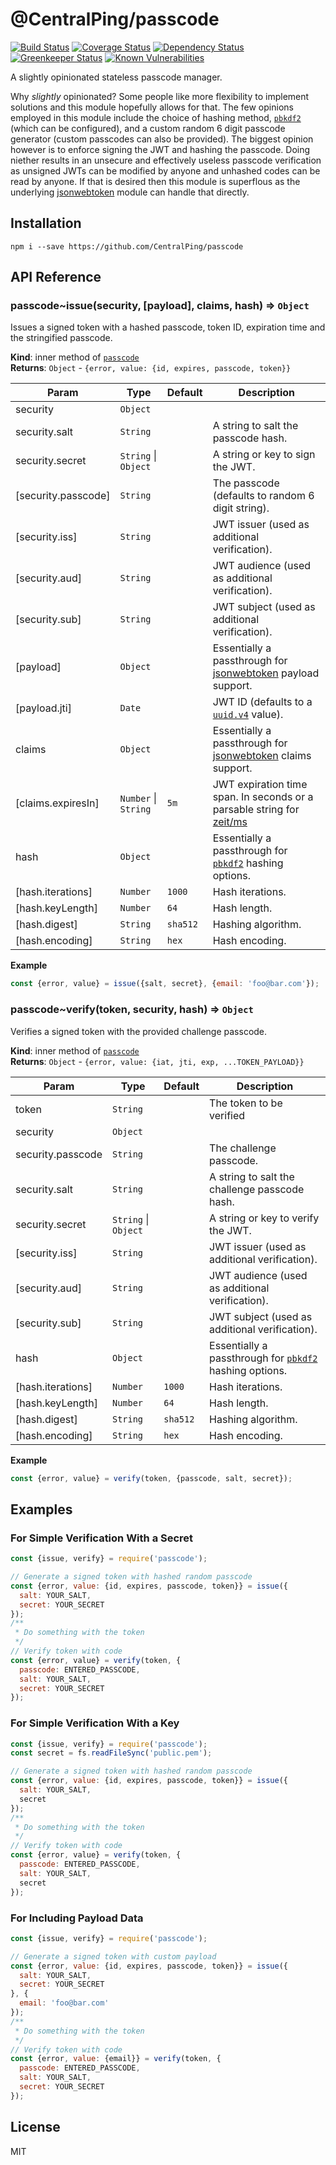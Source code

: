 # @CentralPing/passcode

[![Build Status](https://travis-ci.org/CentralPing/passcode.svg?branch=master)](https://travis-ci.org/CentralPing/passcode)
[![Coverage Status](https://coveralls.io/repos/github/CentralPing/passcode/badge.svg)](https://coveralls.io/github/CentralPing/passcode)
[![Dependency Status](https://david-dm.org/CentralPing/passcode.svg)](https://david-dm.org/CentralPing/passcode)
[![Greenkeeper Status](https://badges.greenkeeper.io/CentralPing/passcode.svg)](https://greenkeeper.io/)
[![Known Vulnerabilities](https://snyk.io/test/github/centralping/passcode/badge.svg)](https://snyk.io/test/github/centralping/passcode)

A slightly opinionated stateless passcode manager.

Why *slightly* opinionated? Some people like more flexibility to implement solutions and this module hopefully allows for that. The few opinions employed in this module include the choice of hashing method, [`pbkdf2`](https://nodejs.org/api/crypto.html#crypto_crypto_pbkdf2sync_password_salt_iterations_keylen_digest) (which can be configured), and a custom random 6 digit passcode generator (custom passcodes can also be provided). The biggest opinion however is to enforce signing the JWT and hashing the passcode. Doing niether results in an unsecure and effectively useless passcode verification as unsigned JWTs can be modified by anyone and unhashed codes can be read by anyone. If that is desired then this module is superflous as the underlying [jsonwebtoken](https://github.com/auth0/node-jsonwebtoken) module can handle that directly.

## Installation

`npm i --save https://github.com/CentralPing/passcode`

## API Reference

<a name="module_passcode..issue"></a>

### passcode~issue(security, [payload], claims, hash) ⇒ <code>Object</code>
Issues a signed token with a hashed passcode, token ID, expiration time
 and the stringified passcode.

**Kind**: inner method of [<code>passcode</code>](#module_passcode)  
**Returns**: <code>Object</code> - `{error, value: {id, expires, passcode, token}}`  

| Param | Type | Default | Description |
| --- | --- | --- | --- |
| security | <code>Object</code> |  |  |
| security.salt | <code>String</code> |  | A string to salt the passcode hash. |
| security.secret | <code>String</code> \| <code>Object</code> |  | A string or key to sign the JWT. |
| [security.passcode] | <code>String</code> |  | The passcode (defaults to random  6 digit string). |
| [security.iss] | <code>String</code> |  | JWT issuer (used as additional verification). |
| [security.aud] | <code>String</code> |  | JWT audience (used as additional  verification). |
| [security.sub] | <code>String</code> |  | JWT subject (used as additional  verification). |
| [payload] | <code>Object</code> |  | Essentially a passthrough for [jsonwebtoken](https://github.com/auth0/node-jsonwebtoken#jwtsignpayload-secretorprivatekey-options-callback)  payload support. |
| [payload.jti] | <code>Date</code> |  | JWT ID (defaults to a [`uuid.v4`](https://github.com/kelektiv/node-uuid#version-4) value). |
| claims | <code>Object</code> |  | Essentially a passthrough for [jsonwebtoken](https://github.com/auth0/node-jsonwebtoken#jwtsignpayload-secretorprivatekey-options-callback)  claims support. |
| [claims.expiresIn] | <code>Number</code> \| <code>String</code> | <code>5m</code> | JWT expiration time span.  In seconds or a parsable string for [zeit/ms](https://github.com/zeit/ms) |
| hash | <code>Object</code> |  | Essentially a passthrough for [`pbkdf2`](https://nodejs.org/api/crypto.html#crypto_crypto_pbkdf2sync_password_salt_iterations_keylen_digest)  hashing options. |
| [hash.iterations] | <code>Number</code> | <code>1000</code> | Hash iterations. |
| [hash.keyLength] | <code>Number</code> | <code>64</code> | Hash length. |
| [hash.digest] | <code>String</code> | <code>sha512</code> | Hashing algorithm. |
| [hash.encoding] | <code>String</code> | <code>hex</code> | Hash encoding. |

**Example**  
```js
const {error, value} = issue({salt, secret}, {email: 'foo@bar.com'});
```
<a name="module_passcode..verify"></a>

### passcode~verify(token, security, hash) ⇒ <code>Object</code>
Verifies a signed token with the provided challenge passcode.

**Kind**: inner method of [<code>passcode</code>](#module_passcode)  
**Returns**: <code>Object</code> - `{error, value: {iat, jti, exp, ...TOKEN_PAYLOAD}}`  

| Param | Type | Default | Description |
| --- | --- | --- | --- |
| token | <code>String</code> |  | The token to be verified |
| security | <code>Object</code> |  |  |
| security.passcode | <code>String</code> |  | The challenge passcode. |
| security.salt | <code>String</code> |  | A string to salt the challenge passcode hash. |
| security.secret | <code>String</code> \| <code>Object</code> |  | A string or key to verify the JWT. |
| [security.iss] | <code>String</code> |  | JWT issuer (used as additional verification). |
| [security.aud] | <code>String</code> |  | JWT audience (used as additional  verification). |
| [security.sub] | <code>String</code> |  | JWT subject (used as additional  verification). |
| hash | <code>Object</code> |  | Essentially a passthrough for [`pbkdf2`](https://nodejs.org/api/crypto.html#crypto_crypto_pbkdf2sync_password_salt_iterations_keylen_digest)  hashing options. |
| [hash.iterations] | <code>Number</code> | <code>1000</code> | Hash iterations. |
| [hash.keyLength] | <code>Number</code> | <code>64</code> | Hash length. |
| [hash.digest] | <code>String</code> | <code>sha512</code> | Hashing algorithm. |
| [hash.encoding] | <code>String</code> | <code>hex</code> | Hash encoding. |

**Example**  
```js
const {error, value} = verify(token, {passcode, salt, secret});
```

## Examples

### For Simple Verification With a Secret

```js
const {issue, verify} = require('passcode');

// Generate a signed token with hashed random passcode
const {error, value: {id, expires, passcode, token}} = issue({
  salt: YOUR_SALT,
  secret: YOUR_SECRET
});
/**
 * Do something with the token
 */
// Verify token with code
const {error, value} = verify(token, {
  passcode: ENTERED_PASSCODE,
  salt: YOUR_SALT,
  secret: YOUR_SECRET
});
```

### For Simple Verification With a Key

```js
const {issue, verify} = require('passcode');
const secret = fs.readFileSync('public.pem');

// Generate a signed token with hashed random passcode
const {error, value: {id, expires, passcode, token}} = issue({
  salt: YOUR_SALT,
  secret
});
/**
 * Do something with the token
 */
// Verify token with code
const {error, value} = verify(token, {
  passcode: ENTERED_PASSCODE,
  salt: YOUR_SALT,
  secret
});
```

### For Including Payload Data

```js
const {issue, verify} = require('passcode');

// Generate a signed token with custom payload
const {error, value: {id, expires, passcode, token}} = issue({
  salt: YOUR_SALT,
  secret: YOUR_SECRET
}, {
  email: 'foo@bar.com'
});
/**
 * Do something with the token
 */
// Verify token with code
const {error, value: {email}} = verify(token, {
  passcode: ENTERED_PASSCODE,
  salt: YOUR_SALT,
  secret: YOUR_SECRET
});
```

## License

MIT
